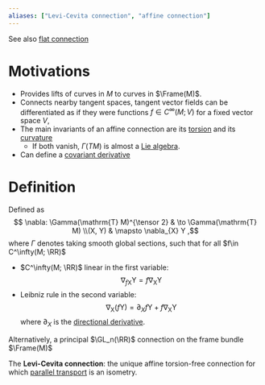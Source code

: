 ```yaml
---
aliases: ["Levi-Cevita connection", "affine connection"]
---
```


See also [flat connection](flat%20connection)

# Motivations

- Provides lifts of curves in $M$ to curves in $\Frame(M)$.
- Connects nearby tangent spaces, tangent vector fields can be differentiated as if they were functions $f \in C^\infty(M; V)$ for a fixed vector space $V$,
- The main invariants of an affine connection are its [torsion](torsion%20of%20a%20connection.md) and its [curvature](curvature%20of%20a%20connection)
	- If both vanish, $\Gamma(TM)$ is almost a [Lie algebra](Lie%20algebra).
- Can define a [covariant derivative](covariant%20derivative)

# Definition

Defined as
$$
\nabla: \Gamma(\mathrm{T} M)^{\tensor 2} & \to \Gamma(\mathrm{T} M) \\(X, Y) & \mapsto \nabla_{X} Y 
,$$
where $\Gamma$ denotes taking smooth global sections, such that for all $f\in C^\infty(M; \RR)$

- $C^\infty(M; \RR)$ linear in the first variable: 
$$
\nabla_{f \mathrm{X}} \mathrm{Y}=f \nabla_{\mathrm{X}} \mathrm{Y}
$$
-  Leibniz rule in the second variable:
$$
\nabla_{\mathrm{X}}(f \mathrm{Y})=\partial_{X} f \mathrm{Y}+f \nabla_{\mathrm{X}} \mathrm{Y}
$$ 
where $\partial_X$ is the [directional derivative](directional%20derivative).


Alternatively, a principal $\GL_n(\RR)$ connection on the frame bundle $\Frame(M)$

The **Levi-Cevita connection**: the unique affine torsion-free connection for which [parallel transport](parallel%20transport) is an isometry.